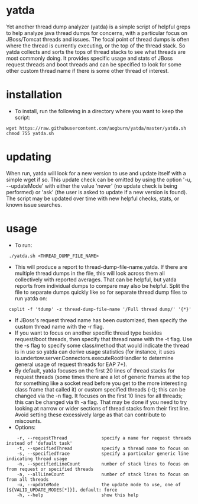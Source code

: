 # yatda
Yet another thread dump analyzer (yatda) is a simple script of helpful greps to help analyze java thread dumps for concerns, with a particular focus on JBoss/Tomcat threads and issues. The focal point of thread dumps is often where the thread is currently executing, or the top of the thread stack. So yatda collects and sorts the tops of thread stacks to see what threads are most commonly doing. It provides specific usage and stats of JBoss request threads and boot threads and can be specified to look for some other custom thread name if there is some other thread of interest.

# installation
* To install, run the following in a directory where you want to keep the script:
```
wget https://raw.githubusercontent.com/aogburn/yatda/master/yatda.sh
chmod 755 yatda.sh
```
# updating 

When run, yatda will look for a new version to use and update itself with a simple wget if so. This update check can be omitted by using the option '-u, --updateMode' with either the value 'never' (no update check is being performed) or 'ask' (the user is asked to update if a new version is found). The script may be updated over time with new helpful checks, stats, or known issue searches.

# usage

* To run:
```
 ./yatda.sh <THREAD_DUMP_FILE_NAME>
```
* This will produce a report to thread-dump-file-name.yatda. If there are multiple thread dumps in the file, this will look across them all collectively with reported averages. That can be helpful, but yatda reports from individual dumps to compare may also be helpful. Split the file to separate dumps quickly like so for separate thread dump files to run yatda on:
```
 csplit -f 'tdump' -z thread-dump-file-name '/Full thread dump/' '{*}'
```
* If JBoss's request thread name has been customized, then specify the custom thread name with the -r flag.
* If you want to focus on another specific thread type besides request/boot threads, then specify that thread name with the -t flag.  Use the -s flag to specify some class/method that would indicate the thread is in use so yatda can derive usage statistics (for instance, it uses io.undertow.server.Connectors.executeRootHandler to determine general usage of request threads for EAP 7+).
* By default, yatda focuses on the first 20 lines of thread stacks for request threads (some times there are a lot of generic frames at the top for something like a socket read before you get to the more interesting class frame that called it) or custom specified threads (-t); this can be changed via the -n flag.  It focuses on the first 10 lines for all threads; this can be changed via th -a flag. That may be done if you need to try looking at narrow or wider sections of thread stacks from their first line. Avoid setting these excessively large as that can contribute to miscounts.
* Options:
```
    -r, --requestThread             specify a name for request threads instead of 'default task'
    -t, --specifiedThread           specify a thread name to focus on
    -s, --specifiedTrace            specify a particular generic line indicating thread usage
    -n, --specifiedLineCount        number of stack lines to focus on from request or specified threads
    -a, --allLineCount              number of stack lines to focus on from all threads
    -u, --updateMode                the update mode to use, one of [${VALID_UPDATE_MODES[*]}], default: force
    -h, --help                      show this help
```
